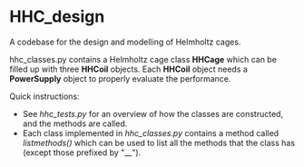 # HHC_design
A codebase for the design and modelling of Helmholtz cages.

hhc_classes.py contains a Helmholtz cage class **HHCage** which can be filled up with three **HHCoil** objects. Each **HHCoil** object needs a **PowerSupply** object to properly evaluate the performance.

Quick instructions:
 - See *hhc_tests.py* for an overview of how the classes are constructed, and the methods are called. 
 - Each class implemented in *hhc_classes.py* contains a method called *listmethods()* which can be used to list all the methods that the class has (except those prefixed by "__").
